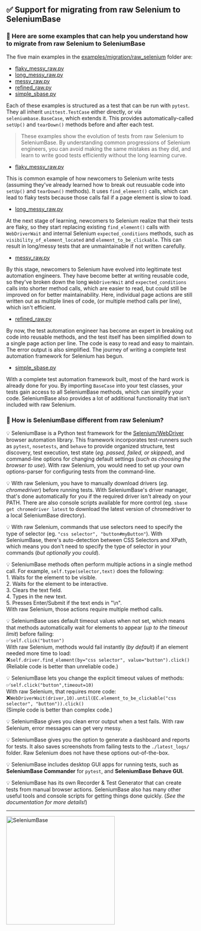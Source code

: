 ## ✅ Support for migrating from raw Selenium to SeleniumBase


### 🔵 Here are some examples that can help you understand how to migrate from raw Selenium to SeleniumBase

The five main examples in the [examples/migration/raw_selenium](https://github.com/seleniumbase/SeleniumBase/tree/master/examples/migration/raw_selenium) folder are:

* [flaky_messy_raw.py](https://github.com/seleniumbase/SeleniumBase/tree/master/examples/migration/raw_selenium/flaky_messy_raw.py)
* [long_messy_raw.py](https://github.com/seleniumbase/SeleniumBase/tree/master/examples/migration/raw_selenium/long_messy_raw.py)
* [messy_raw.py](https://github.com/seleniumbase/SeleniumBase/tree/master/examples/migration/raw_selenium/messy_raw.py)
* [refined_raw.py](https://github.com/seleniumbase/SeleniumBase/tree/master/examples/migration/raw_selenium/refined_raw.py)
* [simple_sbase.py](https://github.com/seleniumbase/SeleniumBase/tree/master/examples/migration/raw_selenium/simple_sbase.py)

Each of these examples is structured as a test that can be run with ``pytest``. They all inherit ``unittest.TestCase`` either directly, or via ``seleniumbase.BaseCase``, which extends it. This provides automatically-called ``setUp()`` and ``tearDown()`` methods before and after each test.

> These examples show the evolution of tests from raw Selenium to SeleniumBase. By understanding common progressions of Selenium engineers, you can avoid making the same mistakes as they did, and learn to write good tests efficiently without the long learning curve.

* [flaky_messy_raw.py](https://github.com/seleniumbase/SeleniumBase/tree/master/examples/migration/raw_selenium/flaky_messy_raw.py)

This is common example of how newcomers to Selenium write tests (assuming they've already learned how to break out reusuable code into ``setUp()`` and ``tearDown()`` methods). It uses ``find_element()`` calls, which can lead to flaky tests because those calls fail if a page element is slow to load.

* [long_messy_raw.py](https://github.com/seleniumbase/SeleniumBase/tree/master/examples/migration/raw_selenium/long_messy_raw.py)

At the next stage of learning, newcomers to Selenium realize that their tests are flaky, so they start replacing existing ``find_element()`` calls with ``WebDriverWait`` and internal Selenium ``expected_conditions`` methods, such as ``visibility_of_element_located`` and ``element_to_be_clickable``. This can result in long/messy tests that are unmaintainable if not written carefully.

* [messy_raw.py](https://github.com/seleniumbase/SeleniumBase/tree/master/examples/migration/raw_selenium/messy_raw.py)

By this stage, newcomers to Selenium have evolved into legitimate test automation engineers. They have become better at writing reusable code, so they've broken down the long ``WebDriverWait`` and ``expected_conditions`` calls into shorter method calls, which are easier to read, but could still be improved on for better maintainability. Here, individual page actions are still written out as multiple lines of code, (or multiple method calls per line), which isn't efficient.

* [refined_raw.py](https://github.com/seleniumbase/SeleniumBase/tree/master/examples/migration/raw_selenium/refined_raw.py)

By now, the test automation engineer has become an expert in breaking out code into reusable methods, and the test itself has been simplified down to a single page action per line. The code is easy to read and easy to maintain. The error output is also simplified. The journey of writing a complete test automation framework for Selenium has begun.

* [simple_sbase.py](https://github.com/seleniumbase/SeleniumBase/tree/master/examples/migration/raw_selenium/simple_sbase.py)

With a complete test automation framework built, most of the hard work is already done for you. By importing ``BaseCase`` into your test classes, your tests gain access to all SeleniumBase methods, which can simplify your code. SeleniumBase also provides a lot of additional functionality that isn't included with raw Selenium.


### 🔵 How is SeleniumBase different from raw Selenium?

<div>
<p>💡 SeleniumBase is a Python test framework for the <a href="https://www.w3.org/TR/webdriver2/#endpoints" target="_blank">Selenium/WebDriver</a> browser automation library. This framework incorporates test-runners such as <code>pytest</code>, <code>nosetests</code>, and <code>behave</code> to provide organized structure, test discovery, test execution, test state (<i>eg. passed, failed, or skipped</i>), and command-line options for changing default settings (<i>such as choosing the browser to use</i>). With raw Selenium, you would need to set up your own options-parser for configuring tests from the command-line.</p>

<p>💡 With raw Selenium, you have to manually download drivers (<i>eg. chromedriver</i>) before running tests. With SeleniumBase's driver manager, that's done automatically for you if the required driver isn't already on your PATH. There are also console scripts available for more control (eg. <code>sbase get chromedriver latest</code> to download the latest version of chromedriver to a local SeleniumBase directory).</p>

<p>💡 With raw Selenium, commands that use selectors need to specify the type of selector (eg. <code>"css selector", "button#myButton"</code>). With SeleniumBase, there's auto-detection between CSS Selectors and XPath, which means you don't need to specify the type of selector in your commands (<i>but optionally you could</i>).</p>

<p>💡 SeleniumBase methods often perform multiple actions in a single method call. For example, <code>self.type(selector,text)</code> does the following:<br />1. Waits for the element to be visible.<br />2. Waits for the element to be interactive.<br />3. Clears the text field.<br />4. Types in the new text.<br />5. Presses Enter/Submit if the text ends in "\n".<br />With raw Selenium, those actions require multiple method calls.</p>

<p>💡 SeleniumBase uses default timeout values when not set, which means that methods automatically wait for elements to appear (<i>up to the timeout limit</i>) before failing:<br />✅<code>self.click("button")</code><br />With raw Selenium, methods would fail instantly (<i>by default</i>) if an element needed more time to load:<br />❌<code>self.driver.find_element(by="css selector", value="button").click()</code><br />(Reliable code is better than unreliable code.)</p>

<p>💡 SeleniumBase lets you change the explicit timeout values of methods:<br />✅<code>self.click("button",timeout=10)</code><br />With raw Selenium, that requires more code:<br />❌<code>WebDriverWait(driver,10).until(EC.element_to_be_clickable("css selector", "button")).click()</code><br />(Simple code is better than complex code.)</p>

<p>💡 SeleniumBase gives you clean error output when a test fails. With raw Selenium, error messages can get very messy.</p>

<p>💡 SeleniumBase gives you the option to generate a dashboard and reports for tests. It also saves screenshots from failing tests to the <code>./latest_logs/</code> folder. Raw Selenium does not have these options out-of-the-box.</p>

<p>💡 SeleniumBase includes desktop GUI apps for running tests, such as <b>SeleniumBase Commander</b> for <code>pytest</code>, and <b>SeleniumBase Behave GUI.</b></p>

<p>💡 SeleniumBase has its own Recorder & Test Generator that can create tests from manual browser actions. SeleniumBase also has many other useful tools and console scripts for getting things done quickly. (<i>See the documentation for more details!</i>)</p>
</div>

--------

[<img src="https://seleniumbase.io/cdn/img/fancy_logo_14.png" title="SeleniumBase" width="290">](https://github.com/seleniumbase/SeleniumBase)
